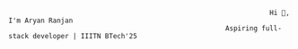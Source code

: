                                                                      Hi 👋, I'm Aryan Ranjan
                                                          Aspiring full-stack developer | IIITN BTech'25
